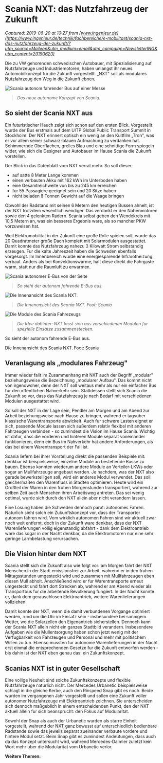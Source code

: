 # Scania NXT: das Nutzfahrzeug der Zukunft

_Captured: 2019-06-20 at 10:27 from [www.ingenieur.de](https://www.ingenieur.de/technik/fachbereiche/e-mobilitaet/scania-nxt-das-nutzfahrzeug-der-zukunft/?utm_source=Maileon&utm_medium=email&utm_campaign=NewsletterING&utm_content=20190620)_

Die zu VW gehorenden schwedischen Autobauer, mit Spezialisierung auf Nutzfahrzeuge und Industriemotoren, haben unlangst ihr neues Automobilkonzept fur die Zukunft vorgestellt. „NXT" soll als modulares Nutzfahrzeug den Weg in die Zukunft ebnen.

![Scania autonom fahrender Bus auf einer Messe](https://www.ingenieur.de/wp-content/uploads/2019/06/19148-008-e1560765584738-980x490.jpg)

> _Das neue autonome Konzept von Scania._

## So sieht der Scania NXT aus

Ein futuristischer Hauch zeigt sich schon auf den ersten Blick. Vorgestellt wurde der Bus erstmals auf dem UITP Global Public Transport Summit in Stockholm. Der NXT erinnert optisch ein wenig an den Kultfilm „Tron", was er vor allem seiner schwarz-blauen Aufmachung zu verdanken hat. Schimmernde Oberflachen, grelles Blau und eine schnittige Form spiegeln wider, wie sich die Designer und Autobauer im Hause Scania die Zukunft vorstellen.

Der Blick in das Datenblatt vom NXT verrat mehr. So soll dieser:

  * auf satte 8 Meter Lange kommen
  * einen verbauten Akku mit 162 kWh im Unterboden haben
  * eine Gesamtreichweite von bis zu 245 km erreichen
  * fur 55 Passagiere geeignet sein und 20 Sitze haben
  * nicht beladen 8 Tonnen Gewicht auf die Waage bringen

Obwohl der Radstand mit seinen 6 Metern den heutigen Bussen ahnelt, ist der NXT trotzdem wesentlich wendiger. Das verdankt er den Nabenmotoren sowie den 4 gelenkten Radern. Scania selbst geben den Wendekreis mit 10,5 Metern an, was ein besseres Ergebnis ware, als so mancher PKW vorzuweisen hat.

Weil Elektromobilitat in der Zukunft eine große Rolle spielen soll, wurde das 20 Quadratmeter große Dach komplett mit Solarmodulen ausgestattet. Damit konnte das Nutzfahrzeug nahezu 3 Kilowatt Strom selbstandig erzeugen. Fur die kalte Jahreszeit haben die Schweden ebenfalls vorgesorgt. Im Innenbereich wurde eine energiesparende Infrarotheizung verbaut. Anders als bei Konvektionswarme, halt diese direkt die Fahrgaste warm, statt nur die Raumluft zu erwarmen.

![Scania autonomer E-Bus von der Seite](https://www.ingenieur.de/wp-content/uploads/2019/06/day-01b-p-1600.jpg)

> _So sieht der autonom fahrende E-Bus aus._

![Die Innenansicht des Scania NXT.](https://www.ingenieur.de/wp-content/uploads/2019/06/19134-005-980x693.jpg)

> _Die Innenansicht des Scania NXT. Foot: Scania_

![Die Module des Scania Fahrezeugs](https://www.ingenieur.de/wp-content/uploads/2019/06/modules-01c-p-1600.jpg)

> _Die Idee dahinter: NXT lasst sich aus verschiedenen Modulen fur spezielle Einsatze zusammenstecken._

So sieht der autonom fahrende E-Bus aus.

Die Innenansicht des Scania NXT. Foot: Scania

## Veranlagung als „modulares Fahrzeug"

Immer wieder fallt im Zusammenhang mit NXT auch der Begriff „modular" beziehungsweise die Bezeichnung „modularer Aufbau". Das kommt nicht von irgendwoher, denn der NXT soll weitaus mehr als nur ein einfacher Bus fur den offentlichen Nahverkehr sein. Stattdessen stellt sich Scania die Zukunft so vor, dass das Nutzfahrzeug je nach Bedarf mit verschiedenen Modulen ausgestattet wird.

So soll der NXT in der Lage sein, Pendler am Morgen und am Abend zur Arbeit beziehungsweise nach Hause zu bringen, wahrend er tagsuber klassische Warentransporte abwickelt. Auch fur schwere Lasten eignet er sich, passende Module lassen sich außerdem relativ flexibel mit anderen Fahrzeugen verbinden - so zumindest die Vision im Hause Scania. Wichtig ist dafur, dass die vorderen und hinteren Module separat voneinander funktionieren, denn ein Bus im Nahverkehr hat andere Anforderungen, als das bei einem Warentransport der Fall ist.

Scania liefern bei ihrer Vorstellung direkt die passenden Beispiele mit: denkbar ist beispielsweise, einzelne Module an bestehende Busse zu bauen. Ebenso konnten wiederum andere Module an Verteiler-LKWs oder sogar an Mullfahrzeuge angebaut werden. Je nachdem, was der NXT also gerade bewerkstelligen soll, wird ein anderes Modul verwendet. Das soll gleichermaßen den Warenfluss in Stadten optimieren. Heute wird ein Großteil der Waren in den fruhen Morgenstunden transportiert, wahrend zur selben Zeit auch Menschen ihren Arbeitsweg antreten. Das sei wenig optimal, wurde sich durch den NXT allein aber nicht verandern lassen.

Eine Losung haben die Schweden dennoch parat: autonomes Fahren. Naturlich sieht solch ein Zukunftskonzept vor, dass der Transporter autonom fahren wird. Vom wirklich autonomen Fahren sind wir aktuell zwar noch weit entfernt, doch in der Zukunft ware denkbar, dass der NXT Warenlieferungen vollig eigenstandig abfahrt - dank dem Elektroantrieb ware das sogar in der Nacht denkbar, da die Elektromotoren nur eine sehr geringe Larmbelastung verursachen.

## Die Vision hinter dem NXT

Scania stellt sich die Zukunft also wie folgt vor: am Morgen fahrt der NXT Menschen in der Stadt emissionsfrei zur Arbeit, wahrend er in den fruhen Mittagsstunden umgesteckt wird und zusammen mit Mullfahrzeugen eben diesen Mull abholt. Anschließend wird er fur Warentransporte erneut umgesteckt und fahrt dort Strecken ab, wahrend er am Abend wieder als Transportbus fur die arbeitende Bevolkerung fungiert. In der Nacht konnte er, dank dem gerauschlosen Elektroantrieb, weitere Warenlieferungen vollziehen.

Damit konnte der NXT, wenn die damit verbundenen Vorgange optimiert werden, rund um die Uhr im Einsatz sein - insbesondere bei sonnigem Wetter, wo die Solarzellen den Eigenantrieb sicherstellen. Dennoch kann der Scania NXT allein nicht ein ganzes Stadtbild verandern. Insbesondere Aufgaben wie die Mullentsorgung haben schon jetzt wenig mit der Verfugbarkeit von Fahrzeugen und Personal und mehr mit politischem Willen zu tun. Ebenso mussten fur autonome Warenlieferungen in der Nacht erst einmal die entsprechenden Gesetze fur die Zukunft entworfen werden - bis dahin ist der NXT eben genau das: ein Zukunftskonzept.

## Scanias NXT ist in guter Gesellschaft

Eine vollige Neuheit sind solche Zukunftskonzepte und flexible Nutzfahrzeuge naturlich nicht. Der Mercedes Urbanetic beispielsweise schlagt in die gleiche Kerbe, auch den Rinspeed Snap gibt es noch. Beide wurden im vergangenen Jahr vorgestellt und sollen eine Zukunft voller autonomer Nutzfahrzeuge mit Elektroantrieb zeichnen. Sie unterscheiden sich dennoch maßgeblich in einem entscheidenden Punkt, den der NXT aktuell allein fur sich beansprucht: den Fokus auf Modularitat.

Sowohl der Snap als auch der Urbanetic wurden als starre Einheit vorgestellt, wahrend der NXT ganz bewusst auf unterschiedlich bedienbare Radstande sowie das jeweils separat zueinander verbaute vordere und hintere Modul setzt. Beim Snap gibt es zumindest Andeutungen, dass auch da das Konzept untersucht wird, wahrend Mercedes-Daimler zuletzt kein Wort mehr uber die Modularitat vom Urbanetic verlor.

**Weitere Themen:**
